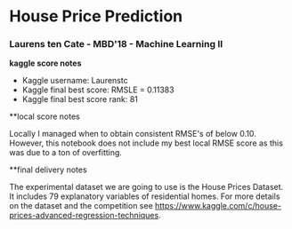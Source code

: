 # House Price Prediction
### Laurens ten Cate - MBD'18 - Machine Learning II

**kaggle score notes**

- Kaggle username: Laurenstc
- Kaggle final best score: RMSLE = 0.11383
- Kaggle final best score rank: 81

**local score notes

Locally I managed when to obtain consistent RMSE's of below 0.10. However, this notebook does not include my best local RMSE score as this was due to a ton of overfitting.

**final delivery notes

The experimental dataset we are going to use is the House Prices Dataset. It includes 79 explanatory variables of residential homes. For more details on the dataset and the competition see https://www.kaggle.com/c/house-prices-advanced-regression-techniques.
